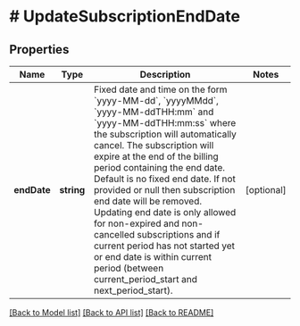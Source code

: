 # # UpdateSubscriptionEndDate

## Properties

Name | Type | Description | Notes
------------ | ------------- | ------------- | -------------
**endDate** | **string** | Fixed date and time on the form &#x60;yyyy-MM-dd&#x60;, &#x60;yyyyMMdd&#x60;, &#x60;yyyy-MM-ddTHH:mm&#x60; and &#x60;yyyy-MM-ddTHH:mm:ss&#x60; where the subscription will automatically cancel. The subscription will expire at the end of the billing period containing the end date. Default is no fixed end date. If not provided or null then subscription end date will be removed. Updating end date is only allowed for non-expired and non-cancelled subscriptions and if current period has not started yet or end date is within current period (between current_period_start and next_period_start). | [optional]

[[Back to Model list]](../../README.md#models) [[Back to API list]](../../README.md#endpoints) [[Back to README]](../../README.md)
